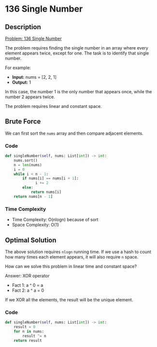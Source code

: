 # 136 Single Number

## Description

[Problem: 136 Single Number](https://leetcode.com/problems/single-number)

The problem requires finding the single number in an array where every element appears twice, except for one. The task is to identify that single number.

For example:

- **Input:** nums = \[2, 2, 1\]
- **Output:** 1

In this case, the number 1 is the only number that appears once, while the number 2 appears twice.

The problem requires linear and constant space.

## Brute Force

We can first sort the `nums` array and then compare adjacent elements.

### Code

```python
def singleNumber(self, nums: List[int]) -> int:
    nums.sort()
    n = len(nums)
    i = 0
    while i < n - 1:
        if nums[i] == nums[i + 1]:
              i += 2
        else:
            return nums[i]
    return nums[n - 1]
```

### Time Complexity

- Time Complexity: O(nlogn) because of sort
- Space Complexity: O(1)

## Optimal Solution

The above solution requires `nlogn` running time.
If we use a hash to count how many times each element appears, it will also require `n` space.

How can we solve this problem in linear time and constant space?

Answer: XOR operator

- Fact 1: a ^ 0 = a
- Fact 2: a ^ a = 0

If we XOR all the elements, the result will be the unique element.

### Code

```python
def singleNumber(self, nums: List[int]) -> int:
    result = 0
    for n in nums:
        result ^= n
    return result
```
